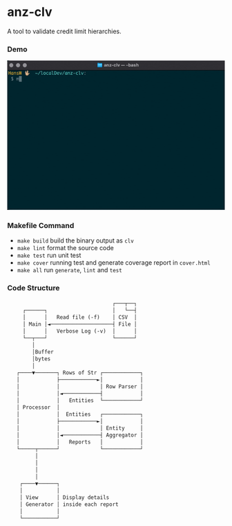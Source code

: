 # anz-clv #

A tool to validate credit limit hierarchies.

### Demo ###
![demo](https://github.com/hanswang/anz-clv/blob/master/clvdemo.gif)

### Makefile Command ###
- `make build` build the binary output as `clv`
- `make lint` format the source code
- `make test` run unit test
- `make cover` running test and generate coverage report in `cover.html`
- `make all` run `generate`, `lint` and `test`

### Code Structure ###
```
                                  ┌───┬──┐
     ┌──────┐                     │   └──┤
     │      │   Read file (-f)    │ CSV  │
     │ Main │◄────────────────────┤ File │
     │      │   Verbose Log (-v)  │      │
     └──┬───┘                     └──────┘
        │
        │Buffer
        │bytes
        │
   ┌────▼───────┐ Rows of Str ┌────────────┐
   │            ├────────────►│            │
   │            │             │ Row Parser │
   │            │◄────────────┤            │
   │            │   Entities  └────────────┘
   │ Processor  │
   │            │  Entities   ┌────────────┐
   │            ├────────────►│            │
   │            │             │ Entity     │
   │            │◄────────────┤ Aggregator │
   │            │   Reports   │            │
   └─────┬──────┘             └────────────┘
         │
         │
         │
         │
    ┌────▼──────┐
    │           │
    │ View      │ Display details
    │ Generator │ inside each report
    │           │
    └───────────┘
```


